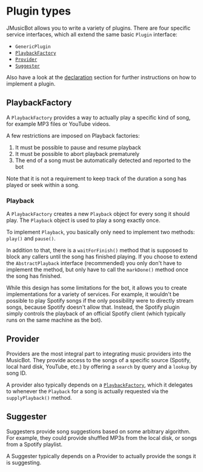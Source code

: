# Plugin types

JMusicBot allows you to write a variety of plugins. There are four specific service interfaces,
which all extend the same basic `Plugin` interface:

- `GenericPlugin`
- [`PlaybackFactory`](#playbackfactory)
- [`Provider`](#provider)
- [`Suggester`](#suggester)

Also have a look at the [declaration](declaration) section for further instructions on how
to implement a plugin.

## PlaybackFactory

A `PlaybackFactory` provides a way to actually play a specific kind of song, for example MP3 files
or YouTube videos.

A few restrictions are imposed on Playback factories:

1. It must be possible to pause and resume playback
1. It must be possible to abort playback prematurely
1. The end of a song must be automatically detected and reported to the bot

Note that it is not a requirement to keep track of the duration a song has played or seek within a
song.

### Playback

A `PlaybackFactory` creates a new `Playback` object for every song it should play.
The `Playback` object is used to play a song exactly once.

To implement `Playback`, you basically only need to implement two methods: `play()` and `pause()`.

In addition to that, there is a `waitForFinish()` method that is supposed to block any callers until
the song has finished playing. If you choose to extend the `AbstractPlayback` interface
(recommended) you only don't have to implement the method, but only have to call the `markDone()`
method once the song has finished.

While this design has some limitations for the bot, it allows you to create implementations for a
variety of services.
For example, it wouldn't be possible to play Spotify songs if the only possibility were to directly
stream songs, because Spotify doesn't allow that. Instead, the Spotify plugin simply controls the
playback of an official Spotify client (which typically runs on the same machine as the bot).

## Provider

Providers are the most integral part to integrating music providers into the MusicBot.
They provide access to the songs of a specific source (Spotify, local hard disk, YouTube, etc.)
by offering a `search` by query and a `lookup` by song ID.

A provider also typically depends on a [`PlaybackFactory`](#playbackfactory), which it
delegates to whenever the `Playback` for a song is actually requested via
the `supplyPlayback()` method.

## Suggester

Suggesters provide song suggestions based on some arbitrary algorithm. For example, they could
provide shuffled MP3s from the local disk, or songs from a Spotify playlist.

A Suggester typically depends on a Provider to actually provide the songs it is suggesting.
